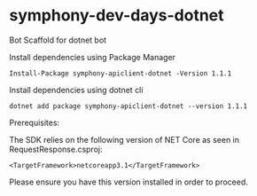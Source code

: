 # symphony-dev-days-dotnet
Bot Scaffold for dotnet bot

Install dependencies using Package Manager

```
Install-Package symphony-apiclient-dotnet -Version 1.1.1
```

Install dependencies using dotnet cli

```
dotnet add package symphony-apiclient-dotnet --version 1.1.1
```

Prerequisites:

The SDK relies on the following version of NET Core as seen in RequestResponse.csproj: 

```
<TargetFramework>netcoreapp3.1</TargetFramework>
```

Please ensure you have this version installed in order to proceed.  
